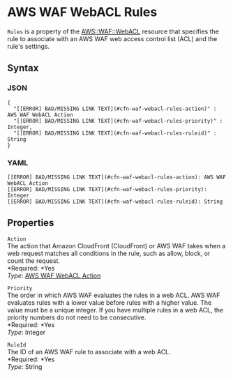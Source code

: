 # AWS WAF WebACL Rules<a name="aws-properties-waf-webacl-rules"></a>

`Rules` is a property of the [AWS::WAF::WebACL](aws-resource-waf-webacl.md) resource that specifies the rule to associate with an AWS WAF web access control list \(ACL\) and the rule's settings\.

## Syntax<a name="w3ab2c21c14e1674b5"></a>

### JSON<a name="aws-properties-waf-webacl-rules-syntax.json"></a>

```
{
  "[[ERROR] BAD/MISSING LINK TEXT](#cfn-waf-webacl-rules-action)" : AWS WAF WebACL Action
  "[[ERROR] BAD/MISSING LINK TEXT](#cfn-waf-webacl-rules-priority)" : Integer,
  "[[ERROR] BAD/MISSING LINK TEXT](#cfn-waf-webacl-rules-ruleid)" : String
}
```

### YAML<a name="aws-properties-waf-webacl-rules-syntax.yaml"></a>

```
[[ERROR] BAD/MISSING LINK TEXT](#cfn-waf-webacl-rules-action): AWS WAF WebACL Action
[[ERROR] BAD/MISSING LINK TEXT](#cfn-waf-webacl-rules-priority): Integer
[[ERROR] BAD/MISSING LINK TEXT](#cfn-waf-webacl-rules-ruleid): String
```

## Properties<a name="w3ab2c21c14e1674b7"></a>

`Action`  
The action that Amazon CloudFront \(CloudFront\) or AWS WAF takes when a web request matches all conditions in the rule, such as allow, block, or count the request\.  
*Required: *Yes  
*Type*: [AWS WAF WebACL Action](aws-properties-waf-webacl-action.md)

`Priority`  
The order in which AWS WAF evaluates the rules in a web ACL\. AWS WAF evaluates rules with a lower value before rules with a higher value\. The value must be a unique integer\. If you have multiple rules in a web ACL, the priority numbers do not need to be consecutive\.  
*Required: *Yes  
*Type*: Integer

`RuleId`  
The ID of an AWS WAF rule to associate with a web ACL\.  
*Required: *Yes  
*Type*: String